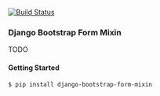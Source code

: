 [![Build Status](https://travis-ci.org/defrex/django-bootstrap-form-mixin.png)](https://travis-ci.org/defrex/django-bootstrap-form-mixin)

### Django Bootstrap Form Mixin

TODO

#### Getting Started

    $ pip install django-bootstrap-form-mixin
